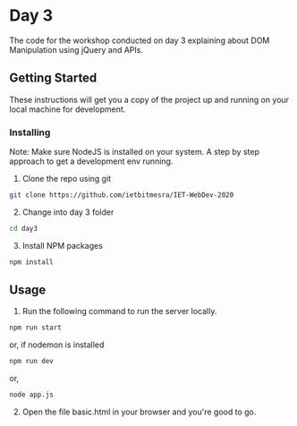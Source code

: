 # Day 3

The code for the workshop conducted on day 3 explaining about DOM Manipulation using jQuery and APIs.

## Getting Started

These instructions will get you a copy of the project up and running on your local machine for development.

### Installing

Note: Make sure NodeJS is installed on your system.
A step by step approach to get a development env running.

1. Clone the repo using git
```sh
git clone https://github.com/ietbitmesra/IET-WebDev-2020
```

2. Change into day 3 folder

```sh
cd day3
```

3. Install NPM packages

```sh
npm install
```

## Usage

1. Run the following command to run the server locally.
```sh
npm run start
```

or, if nodemon is installed

```sh
npm run dev
```

or,

```sh
node app.js
```

2. Open the file basic.html in your browser and you're good to go.